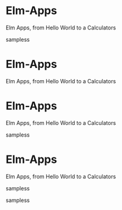 # Elm-Apps
Elm Apps, from Hello World to a Calculators


sampless

# Elm-Apps
Elm Apps, from Hello World to a Calculators

# Elm-Apps
Elm Apps, from Hello World to a Calculators


sampless
# Elm-Apps
Elm Apps, from Hello World to a Calculators


sampless








sampless







